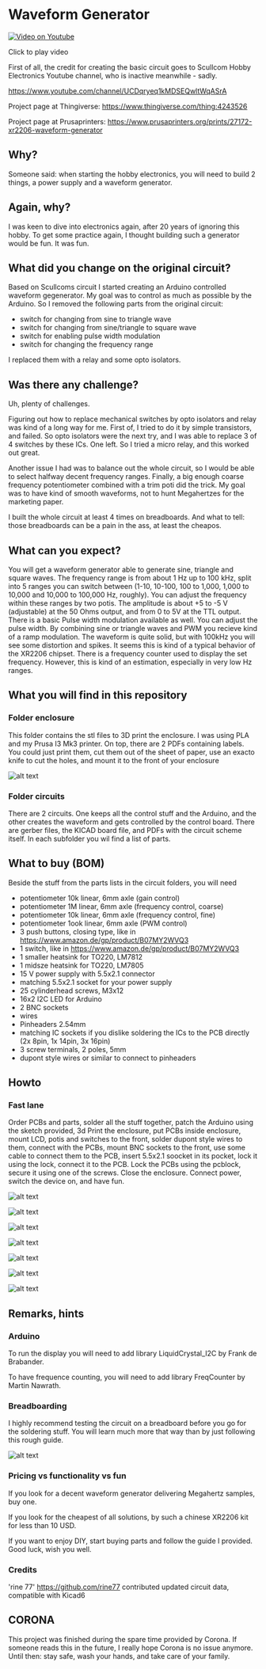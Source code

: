 # Waveform Generator

 
[![Video on Youtube](https://img.youtube.com/vi/MJ1rr9S12Lc/0.jpg)](https://www.youtube.com/watch?v=MJ1rr9S12Lc)

Click to play video

First of all, the credit for creating the basic circuit goes to Scullcom Hobby Electronics Youtube channel, who is inactive meanwhile - sadly.

https://www.youtube.com/channel/UCDqryeq1kMDSEQwltWqASrA

Project page at Thingiverse: https://www.thingiverse.com/thing:4243526

Project page at Prusaprinters: https://www.prusaprinters.org/prints/27172-xr2206-waveform-generator


## Why?

Someone said: when starting the hobby electronics, you will need to build 2 things, a power supply and a waveform generator.

## Again, why?

I was keen to dive into electronics again, after 20 years of ignoring this hobby. To get some practice again, I thought building such a generator would be fun. It was fun. 

## What did you change on the original circuit?

Based on Scullcoms circuit I started creating an Arduino controlled waveform gegenerator. My goal was to control as much as possible by the Arduino. So I removed the following parts from the original circuit:

* switch for changing from sine to triangle wave
* switch for changing from sine/triangle to square wave
* switch for enabling pulse width modulation
* switch for changing the frequency range

I replaced them with a relay and some opto isolators.

## Was there any challenge?

Uh, plenty of challenges. 

Figuring out how to replace mechanical switches by opto isolators and relay was kind of a long way for me. First of, I tried to do it by simple transistors, and failed. So opto isolators were the next try, and I was able to replace 3 of 4 switches by these ICs. One left. So I tried a micro relay, and this worked out great.

Another issue I had was to balance out the whole circuit, so I would be able to select halfway decent frequency ranges. Finally, a big enough coarse frequency potentiometer combined with a trim poti did the trick. My goal was to have kind of smooth waveforms, not to hunt Megahertzes for the marketing paper. 

I built the whole circuit at least 4 times on breadboards. And what to tell: those breadboards can be a pain in the ass, at least the cheapos. 

## What can you expect?

You will get a waveform generator able to generate sine, triangle and square waves. The frequency range is from about 1 Hz up to 100 kHz, split into 5 ranges you can switch between (1-10, 10-100, 100 to 1,000, 1,000 to 10,000 and 10,000 to 100,000 Hz, roughly). You can adjust the frequency within these ranges by two potis. The amplitude is about +5 to -5 V (adjustable) at the 50 Ohms output, and from 0 to 5V at the TTL output. There is a basic Pulse width modulation available as well. You can adjust the pulse width. By combining sine or triangle waves and PWM you recieve kind of a ramp modulation. The waveform is quite solid, but with 100kHz you will see some distortion and spikes. It seems this is kind of a typical behavior of the XR2206 chipset. There is a frequency counter used to display the set frequency. However, this is kind of an estimation, especially in very low Hz ranges.

## What you will find in this repository

### Folder enclosure

This folder contains the stl files to 3D print the enclosure. I was using PLA and my Prusa I3 Mk3 printer. On top, there are 2 PDFs containing labels. You could just print them, cut them out of the sheet of paper, use an exacto knife to cut the holes, and mount it to the front of your enclosure

![alt text](https://github.com/pstimpel/waveformgenerator/raw/master/media/wvg.jpg "Enclosure in Fusion 360")


### Folder circuits

There are 2 circuits. One keeps all the control stuff and the Arduino, and the other creates the waveform and gets controlled by the control board. There are gerber files, the KICAD board file, and PDFs with the circuit scheme itself. In each subfolder you wil find a list of parts. 

## What to buy (BOM)

Beside the stuff from the parts lists in the circuit folders, you will need

* potentiometer 10k linear, 6mm axle (gain control)
* potentiometer 1M linear, 6mm axle (frequency control, coarse)
* potentiometer 10k linear, 6mm axle (frequency control, fine)
* potentiometer 1ook linear, 6mm axle (PWM control)
* 3 push buttons, closing type, like in https://www.amazon.de/gp/product/B07MY2WVQ3
* 1 switch, like in https://www.amazon.de/gp/product/B07MY2WVQ3
* 1 smaller heatsink for TO220, LM7812
* 1 midsze heatsink for TO220, LM7805
* 15 V power supply with 5.5x2.1 connector
* matching 5.5x2.1 socket for your power supply
* 25 cylinderhead screws, M3x12
* 16x2 I2C LED for Arduino
* 2 BNC sockets
* wires
* Pinheaders 2.54mm
* matching IC sockets if you dislike soldering the ICs to the PCB directly (2x 8pin, 1x 14pin, 3x 16pin)
* 3 screw terminals, 2 poles, 5mm 
* dupont style wires or similar to connect to pinheaders

## Howto

### Fast lane

Order PCBs and parts, solder all the stuff together, patch the Arduino using the sketch provided, 3d Print the enclosure, put PCBs inside enclosure, mount LCD, potis and switches to the front, solder dupont style wires to them, connect with the PCBs, mount BNC sockets to the front, use some cable to connect them to the PCB, insert 5.5x2.1 soocket in its pocket, lock it using the lock, connect it to the PCB. Lock the PCBs using the pcblock, secure it using one of the screws. Close the enclosure. Connect power, switch the device on, and have fun.

![alt text](https://github.com/pstimpel/waveformgenerator/raw/master/media/IMG_20200320_211039.jpg "Etching one of the PCBs")

![alt text](https://github.com/pstimpel/waveformgenerator/raw/master/media/IMG_20200320_211827.jpg "Final PCB")

![alt text](https://github.com/pstimpel/waveformgenerator/raw/master/media/IMG_20200321_164054.jpg "Does it work?")

![alt text](https://github.com/pstimpel/waveformgenerator/raw/master/media/IMG_20200325_190900.jpg "Put the stuff into the enclosure")

![alt text](https://github.com/pstimpel/waveformgenerator/raw/master/media/IMG_20200325_191428.jpg "Still working?")

![alt text](https://github.com/pstimpel/waveformgenerator/raw/master/media/IMG_20200325_191501.jpg "Some mayhem")

![alt text](https://github.com/pstimpel/waveformgenerator/raw/master/media/IMG_20200326_204721.jpg "Done!")

## Remarks, hints

### Arduino

To run the display you will need to add library LiquidCrystal_I2C by Frank de Brabander.

To have frequence counting, you will need to add library FreqCounter by Martin Nawrath.

### Breadboarding

I highly recommend testing the circuit on a breadboard before you go for the soldering stuff. You will learn much more that way than by just following this rough guide. 

![alt text](https://github.com/pstimpel/waveformgenerator/raw/master/media/IMG_20200220_083028.jpg "Half of the circuit")


### Pricing vs functionality vs fun

If you look for a decent waveform generator delivering Megahertz samples, buy one. 

If you look for the cheapest of all solutions, by such a chinese XR2206 kit for less than 10 USD.

If you want to enjoy DIY, start buying parts and follow the guide I provided. Good luck, wish you well.

### Credits

'rine 77' https://github.com/rine77 contributed updated circuit data, compatible with Kicad6

## CORONA

This project was finished during the spare time provided by Corona. If someone reads this in the future, I really hope Corona is no issue anymore. Until then: stay safe, wash your hands, and take care of your family.
